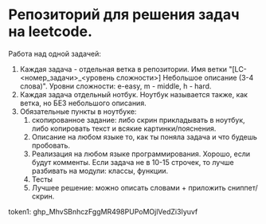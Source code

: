 # Репозиторий для решения задач на leetcode.

Работа над одной задачей:
1. Каждая задача - отдельная ветка в репозитории. Имя ветки "[LC-<номер_задачи>_<уровень сложности>] Небольшое описание (3-4 слова)". Уровни сложности: e-easy, m - middle, h - hard.
2. Каждая задача отдельный нотбук. Ноутбук называется также, как ветка, но БЕЗ небольшого описания.
3. Обязательные пункты в ноутбуке:
   1. скопированное задание: либо скрин прикладывать в ноутбук, либо копировать текст и всякие картинки/пояснения.
   2. Описание на любом языке то, как ты поняла задача и что будешь пробовать.
   3. Реализация на любом языке программирования. Хорошо, если будут комменты. Если задача не в 10-15 строчек, то лучше разбивать на модули: классы, функции.
   4. Тесты
   5. Лучшее решение: можно описать словами + приложить сниппет/скрин.

token1: 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